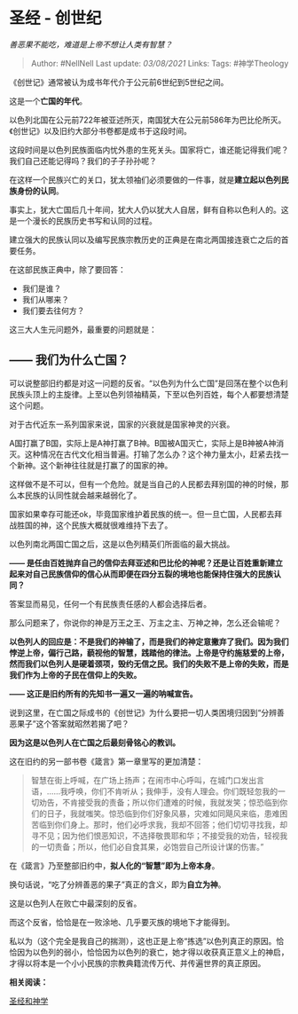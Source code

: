 # 圣经 - 创世纪
*善恶果不能吃，难道是上帝不想让人类有智慧？*

> Author: #NellNell 
Last update: *03/08/2021* 
Links:
Tags: #神学Theology 


《创世记》通常被认为成书年代介于公元前6世纪到5世纪之间。

这是一个**亡国的年代**。

以色列北国在公元前722年被亚述所灭，南国犹大在公元前586年为巴比伦所灭。《创世记》以及旧约大部分书卷都是成书于这段时间。

这段时间是以色列民族面临内忧外患的生死关头。国家将亡，谁还能记得我们呢？我们自己还能记得吗？我们的子子孙孙呢？

在这样一个民族兴亡的关口，犹太领袖们必须要做的一件事，就是**建立起以色列民族身份的认同**。

事实上，犹大亡国后几十年间，犹大人仍以犹大人自居，鲜有自称以色利人的。这是一个漫长的民族历史书写和认同的过程。

建立强大的民族认同以及编写民族宗教历史的正典是在南北两国接连衰亡之后的首要任务。

在这部民族正典中，除了要回答：

-   我们是谁？
-   我们从哪来？
-   我们要去往何方？

这三大人生元问题外，最重要的问题就是：

## **—— 我们为什么亡国？**

可以说整部旧约都是对这一问题的反省。“以色列为什么亡国”是回荡在整个以色利民族头顶上的主旋律。上至以色列领袖精英，下至以色列百姓，每个人都要想清楚这个问题。

对于古代近东一系列国家来说，国家的兴衰就是国家神灵的兴衰。

A国打赢了B国，实际上是A神打赢了B神。B国被A国灭亡，实际上是B神被A神消灭。这种情况在古代文化相当普遍。打输了怎么办？这个神力量太小，赶紧去找一个新神。这个新神往往就是打赢了的国家的神。

这样做不是不可以，但有一个危险。就是当自己的人民都去拜别国的神的时候，那么本民族的认同性就会越来越弱化了。

国家如果幸存可能还ok，毕竟国家维护着民族的统一。但一旦亡国，人民都去拜战胜国的神，这个民族大概就很难维持下去了。

以色列南北两国亡国之后，这是以色列精英们所面临的最大挑战。

**—— 是任由百姓抛弃自己的信仰去拜亚述和巴比伦的神呢？还是让百姓重新建立起来对自己民族信仰的信心从而即便在四分五裂的境地也能保持住强大的民族认同？**

答案显而易见，任何一个有民族责任感的人都会选择后者。

那么问题来了，你说你的神是万王之王、万主之主、万神之神，怎么还会输呢？

**以色列人的回应是：不是我们的神输了，而是我们的神定意撇弃了我们。因为我们悖逆上帝，偏行己路，藐视他的智慧，践踏他的律法。上帝是守约施慈爱的上帝，然而我们以色列人是硬着颈项，毁约无信之民。我们的失败不是上帝的失败，而是我们作为上帝的子民在信仰上的失败。**

**—— 这正是旧约所有的先知书一遍又一遍的呐喊宣告。**

说到这里，在亡国之际成书的《创世记》为什么要把一切人类困境归因到“分辨善恶果子”这个答案就昭然若揭了吧？

**因为这是以色列人在亡国之后最刻骨铭心的教训。**

这在旧约的另一部书卷《箴言》第一章里写的更加清楚：

> 智慧在街上呼喊，在广场上扬声；在闹市中心呼叫，在城门口发出言语，……我呼唤，你们不肯听从；我伸手，没有人理会。你们既轻忽我的一切劝告，不肯接受我的责备；所以你们遭难的时候，我就发笑；惊恐临到你们的日子，我就嗤笑。惊恐临到你们好象风暴，灾难如同飓风来临，患难困苦临到你们身上。那时，他们必呼求我，我却不回答；他们切切寻找我，却寻不见；因为他们恨恶知识，不选择敬畏耶和华；不接受我的劝告，轻视我的一切责备；所以，他们必自食其果，必饱尝自己所设计谋的伤害。”

在《箴言》乃至整部旧约中，**拟人化的“智慧”即为上帝本身**。

换句话说，“吃了分辨善恶的果子”真正的含义，即为**自立为神**。

这是以色列人在败亡中最深刻的反省。

而这个反省，恰恰是在一败涂地、几乎要灭族的境地下才能得到。

私以为（这个完全是我自己的揣测），这也正是上帝“拣选”以色列真正的原因。恰恰因为以色列的弱小，恰恰因为以色列的衰亡，她才得以收获真正意义上的神启，才得以将本是一个小小民族的宗教典籍流传万代、并传遍世界的真正原因。

  

**相关阅读：**

[圣经和神学](https://www.zhihu.com/collection/313814574)